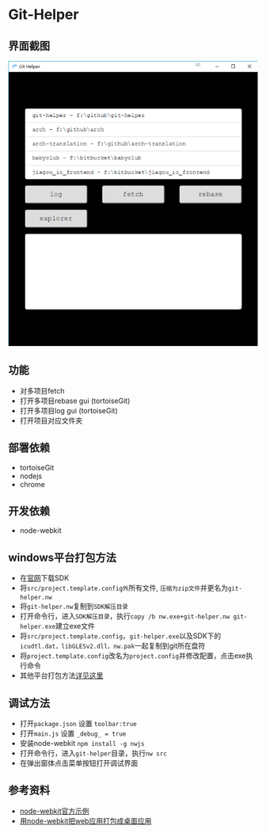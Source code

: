 # Git-Helper

## 界面截图
![](https://github.com/rainbow494/git-helper/blob/master/screen-shot.png)

## 功能
- 对多项目fetch
- 打开多项目rebase gui (tortoiseGit)
- 打开多项目log gui (tortoiseGit)
- 打开项目对应文件夹

## 部署依赖
- tortoiseGit
- nodejs
- chrome

## 开发依赖
- node-webkit

## windows平台打包方法
- 在[官网](http://nwjs.io/)下载SDK
- 将```src/project.template.config外```所有文件, ```压缩为zip文件```并更名为```git-helper.nw```
- 将```git-helper.nw```复制到```SDK解压目录```
- 打开命令行，进入```SDK解压目录```，执行```copy /b nw.exe+git-helper.nw git-helper.exe```建立exe文件
- 将```src/project.template.config```，```git-helper.exe```以及SDK下的```icudtl.dat，libGLESv2.dll，nw.pak```一起复制到git所在盘符
- 将```project.template.config```改名为```project.config```并修改配置，点击exe执行命令
- 其他平台打包方法[详见这里](https://github.com/nwjs/nw.js/wiki/how-to-package-and-distribute-your-apps)

## 调试方法
- 打开```package.json``` 设置 ```toolbar:true```
- 打开```main.js``` 设置 ```_debug_ = true ```
- 安装node-webkit ```npm install -g nwjs```
- 打开命令行，进入```git-helper```目录，执行```nw src```
- 在弹出窗体点击菜单按钮打开调试界面

## 参考资料
- [node-webkit官方示例](https://github.com/nwjs/nw.js/wiki/Getting-Started-with-nw.js-for-simplified-Chinese%28%E5%BC%80%E5%A7%8Bnw.js%29)
- [用node-webkit把web应用打包成桌面应用](http://www.cnblogs.com/2050/p/3543011.html)

